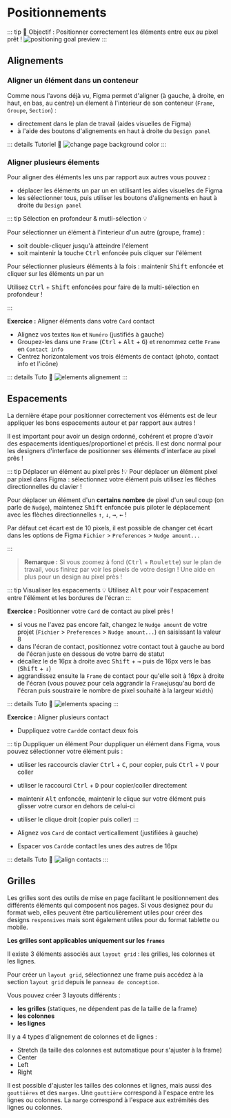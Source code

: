 # Positionnements

::: tip 🎯 Objectif : Positionner correctement les éléments entre eux au pixel prêt !
![positioning goal preview](../../assets/img/figma/basics/positioning/positioning-goal-preview.png)
:::

## Alignements

### Aligner un élément dans un conteneur

Comme nous l'avons déjà vu, Figma permet d'aligner (à gauche, à droite, en haut, en bas, au centre) un élement à l'interieur de son conteneur (`Frame`, `Groupe`, `Section`) :
- directement dans le plan de travail (aides visuelles de Figma)
- à l'aide des boutons d'alignements en haut à droite du `Design panel`

::: details Tutoriel 🎥
![change page background color](../../assets/img/figma/basics/positioning/positioning_alignment_demo.gif)
:::

### Aligner plusieurs élements

Pour aligner des éléments les uns par rapport aux autres vous pouvez :
- déplacer les éléments un par un en utilisant les aides visuelles de Figma
- les sélectionner tous, puis utiliser les boutons d'alignements en haut à droite du `Design panel`

::: tip Sélection en profondeur & mutli-sélection 💡

Pour sélectionner un élément à l'interieur d'un autre (groupe, frame) : 
- soit double-cliquer jusqu'à atteindre l'élement
- soit maintenir la touche <kbd>Ctrl</kbd> enfoncée puis cliquer sur l'élément

Pour sélectionner plusieurs éléments à la fois : maintenir <kbd>Shift</kbd> enfoncée et cliquer sur les éléments un par un

Utilisez <kbd>Ctrl</kbd> + <kbd>Shift</kbd> enfoncées pour faire de la multi-sélection en profondeur !

:::

**Exercice :** Aligner éléments dans votre `Card` contact
- Alignez vos textes `Nom` et `Numéro` (justifiés à gauche)
- Groupez-les dans une `Frame` (<kbd>Ctrl</kbd> + <kbd>Alt</kbd> + <kbd>G</kbd>) et renommez cette `Frame` en `Contact info`
- Centrez horizontalement vos trois éléments de contact (photo, contact info et l'icône)

::: details Tuto 🎥
![elements alignement](../../assets/img/figma/basics/positioning/elements-alignment.gif)
:::

## Espacements
La dernière étape pour positionner correctement vos éléments est de leur appliquer les bons espacements autour et par rapport aux autres !

Il est important pour avoir un design ordonné, cohérent et propre d'avoir des espacements identiques/proportionel et précis. Il est donc normal pour les designers d'interface de positionner ses éléments d'interface au pixel prês !

::: tip Déplacer un élément au pixel près !💡
Pour déplacer un élément pixel par pixel dans Figma : sélectionnez votre élément puis utilisez les flêches directionnelles du clavier !

Pour déplacer un élément d'un **certains nombre** de pixel d'un seul coup (on parle de `Nudge`), maintenez <kbd>Shift</kbd> enfoncée puis piloter le déplacement avec les flèches directionnelles <kbd>↑</kbd>, <kbd>↓</kbd>, <kbd>→</kbd>, <kbd>←</kbd> ! 

Par défaut cet écart est de 10 pixels, il est possible de changer cet écart dans les options de Figma `Fichier` > `Preferences` > `Nudge amount...`

:::

>**Remarque :** Si vous zoomez à fond (<kbd>Ctrl</kbd> + <kbd>Roulette</kbd>) sur le plan de travail, vous finirez par voir les pixels de votre design ! Une aide en  plus pour un design au pixel près !

::: tip Visualiser les espacements 💡
Utilisez <kbd>Alt</kbd> pour voir l'espacement entre l'élément et les bordures de l'écran
:::

**Exercice :** Positionner votre `Card` de contact au pixel près !
- si vous ne l'avez pas encore fait, changez le `Nudge amount` de votre projet (`Fichier` > `Preferences` > `Nudge amount...`) en saisissant la valeur 8
- dans l'écran de contact, positionnez votre contact tout à gauche au bord de l'écran juste en dessous de votre barre de statut
- décallez le de 16px à droite avec <kbd>Shift</kbd> + <kbd>→</kbd> puis de 16px vers le bas (<kbd>Shift</kbd> + <kbd>↓</kbd>)
- aggrandissez ensuite la `Frame` de contact pour qu'elle soit à 16px à droite de l'écran (vous pouvez pour cela aggrandir la `Frame`jusqu'au bord de l'écran puis soustraire le nombre de pixel souhaité à la largeur `Width`)

::: details Tuto 🎥
![elements spacing](../../assets/img/figma/basics/positioning/elements-spacing.gif)
:::

**Exercice :** Aligner plusieurs contact
- Duppliquez votre `Card`de contact deux fois

::: tip Duppliquer un élément
Pour duppliquer un élément dans Figma, vous pouvez sélectionner votre élément puis :
- utiliser les raccourcis clavier <kbd>Ctrl</kbd> + <kbd>C</kbd>, pour copier, puis <kbd>Ctrl</kbd> + <kbd>V</kbd> pour coller
- utiliser le raccourci <kbd>Ctrl</kbd> + <kbd>D</kbd> pour copier/coller directement
- maintenir <kbd>Alt</kbd> enfoncée, maintenir le clique sur votre élément puis glisser votre cursor en dehors de celui-ci
- utiliser le clique droit (copier puis coller)
:::

- Alignez vos `Card` de contact verticallement (justifiées à gauche)
- Espacer vos `Card`de contact les unes des autres de 16px

::: details Tuto 🎥
![align contacts](../../assets/img/figma/basics/positioning/align-contacts.gif)
:::

## Grilles

Les grilles sont des outils de mise en page facilitant le positionnement des différents éléments qui composent nos pages.
Si vous designez pour du format web, elles peuvent être particulièrement utiles pour créer des designs `responsives` mais sont également utiles pour du format tablette ou mobile.

**Les grilles sont applicables uniquement sur les `frames`**

Il existe 3 éléments associés aux `layout grid` : les grilles, les colonnes et les lignes.


Pour créer un `layout grid`, sélectionnez une frame puis accédez à la section `layout grid` depuis le `panneau de conception`.

Vous pouvez créer 3 layouts différents :
- **les grilles** (statiques, ne dépendent pas de la taille de la frame)
- **les colonnes**
- **les lignes**

Il y a 4 types d'alignement de colonnes et de lignes :

- Stretch (la taille des colonnes est automatique pour s'ajuster à la frame)
- Center
- Left
- Right 

Il est possible d'ajuster les tailles des colonnes et lignes, mais aussi des `gouttières` et des `marges`.
Une `gouttière` correspond à l'espace entre les lignes ou colonnes.
La `marge` correspond à l'espace aux extrémités des lignes ou colonnes.

<!--INSERER SCREEN SCHEMA DE L ECRAN FORMATION AVEC INDICATIONS GRILLES-->
